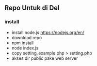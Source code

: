 ## Repo Untuk di Del

### install
- install node.js https://nodejs.org/en/
- download repo
- npm install
- node index.js
- copy setting_example.php > setting.php
- akses dir public pake web server

